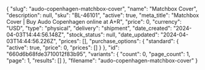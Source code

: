 {
  "slug": "audo-copenhagen-matchbox-cover",
  "name": "Matchbox Cover",
  "description": null,
  "sku": "BL-46101",
  "active": true,
  "meta_title": "Matchbox Cover | Buy Audo Copenhagen online at A+R",
  "price": 0,
  "currency": "USD",
  "type": "physical",
  "delivery": "shipment",
  "date_created": "2024-04-03T14:44:56.148Z",
  "stock_status": null,
  "date_updated": "2024-04-03T14:44:56.226Z",
  "prices": [],
  "purchase_options": {
    "standard": {
      "active": true,
      "price": 0,
      "prices": []
    }
  },
  "id": "660d6b68fde3710012f83b95",
  "variants": {
    "count": 0,
    "page_count": 1,
    "page": 1,
    "results": []
  },
  "filename": "audo-copenhagen-matchbox-cover"
}